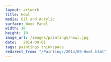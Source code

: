 ```yaml
---
layout: artwork
title: Howl
media: Oil and Acrylic
surface: Wood Panel
width: 10
height: 10
image_url: /images/paintings/howl.jpg
date:   2014-09-01
tags: paintings thinkspace
redirect_from: "/Paintings/2014/09-Howl.html"
---
```

